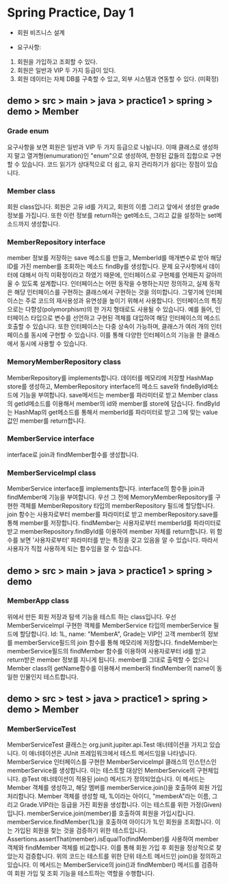 # Spring Practice, Day 1

- 회원 비즈니스 설계

- 요구사항:
1. 회원을 가입하고 조회할 수 있다.
2. 회원은 일반과 VIP 두 가지 등급이 있다.
3. 회원 데이터는 자체 DB를 구축할 수 있고, 외부 시스템과 연동할 수 있다. (미확정)
## demo > src > main > java > practice1 > spring > demo > Member
### Grade enum
요구사항을 보면 회원은 일반과 VIP 두 가지 등급으로 나뉩니다.
이때 클래스로 생성하지 말고 열겨형(enumuration)인 "enum"으로 생성하여, 한정된 값들의 집합으로 구현할 수 있습니다.
코드 읽기가 상대적으로 더 쉽고, 유지 관리하기가 쉽다는 장점이 있습니다.

### Member class
회원 class입니다.
회원은 고유 id를 가지고, 회원의 이름 그리고 앞에서 생성한 grade 정보를 가집니다.
또한 이런 정보를 return하는 get메소드, 그리고 값을 설정하는 set메소드까지 생성합니다.

### MemberRepository interface
member 정보를 저장하는 save 메소드를 만들고, MemberId를 매개변수로 받아 해당 ID를 가진 member를 조회하는 메소드 findBy를 생성합니다.
문제 요구사항에서 데이터에 대해서 아직 미확정이라고 하였기 때문에, 인터페이스로 구현체를 언제든지 갈아끼울 수 있도록 설계합니다.
인터페이스는 어떤 동작을 수행하는지만 정의하고, 실제 동작은 해당 인터페이스를 구현하는 클래스에서 구현하는 것을 의미합니다.
그렇기에 인터페이스는 주로 코드의 재사용성과 유연성을 높이기 위해서 사용합니다.
인터페이스의 특징으로는 다향성(polymorphism)의 한 가지 형태로도 사용될 수 있습니다.
예를 들어, 인터페이스 타입으로 변수를 선언하고 구현된 객체를 대입하여 해당 인터페이스의 메소드 호출할 수 있습니다.
또한 인터페이스는 다중 상속이 가능하며, 클래스가 여러 개의 인터페이스를 동시에 구현할 수 있습니다. 
이를 통해 다양한 인터페이스의 기능을 한 클래스에서 동시에 사용할 수 있습니다.

### MemoryMemberRepository class
MemberRepository를 implements합니다.
데이터를 메모리에 저장할 HashMap store를 생성하고, MemberRepository interface의 메소드 save와 findeById메소드에 기능을 부여합니다.
save메서드는 member를 파라미터로 받고 Member class의 getId메소드를 이용해서 member의 id와 member를 store에 담습니다.
findById는 HashMap의 get메소드를 통해서 memberId를 파라미터로 받고 그에 맞는 value값인 member를 return합니다.

### MemberService interface
interface로 join과 findMember함수를 생성합니다.

### MemberServiceImpl class
MemberService interface를 implements합니다.
interface의 함수들 join과 findMember에 기능을 부여합니다.
우선 그 전에 MemoryMemberRepository를 구현한 객체를 MemberRepository 타입의 memberRepository 필드에 할당합니다.
join 함수는 사용자로부터 member를 파라미터로 받고 memberRepository.save를 통해 member를 저장합니다.
findMember는 사용자로부터 memberId를 파라미터로 받고
memberRepository.findById를 이용하여 member 자체를 return합니다.
위 함수를 보면 '사용자로부터' 파라미터를 받는 특징을 갖고 있음을 알 수 있습니다.
따라서 사용자가 직접 사용하게 되는 함수임을 알 수 있습니다.

## demo > src > main > java > practice1 > spring > demo
### MemberApp class
위에서 만든 회원 저장과 탐색 기능을 테스트 하는 class입니다.
우선 MemberServiceImpl 구현한 객체를 MemberService 타입의 memberService 필드에 할당합니다.
Id: 1L, name: "MemberA", Grade는 VIP인 고객 member의 정보를 memberService필드의 join 함수를 통해 메모리에 저장합니다.
findeMember는 memberService필드의 findMember 함수를 이용하여 사용자로부터 id를 받고 return받은 member 정보를 지니게 됩니다.
member를 그대로 출력할 수 없으니 Member class의 getName함수를 이용해서 member와 findMember의 name이 동일한 인물인지 테스트합니다.

## demo > src > test > java > practice1 > spring > demo > Member
### MemberServiceTest
MemberServiceTest 클래스는 org.junit.jupiter.api.Test 애너테이션을 가지고 있습니다. 
이 애너테이션은 JUnit 프레임워크에서 테스트 메서드임을 나타냅니다.
MemberService 인터페이스를 구현한 MemberServiceImpl 클래스의 인스턴스인 memberService를 생성합니다. 
이는 테스트할 대상인 MemberService의 구현체입니다.
@Test 애너테이션이 적용된 join() 메서드가 정의되었습니다. 
이 메서드는 Member 객체를 생성하고, 해당 멤버를 memberService.join()을 호출하여 회원 가입 처리합니다.
Member 객체를 생성할 때, 1L이라는 아이디, "memberA"라는 이름, 그리고 Grade.VIP라는 등급을 가진 회원을 생성합니다. 
이는 테스트를 위한 가정(Given)입니다.
memberService.join(member)를 호출하여 회원을 가입시킵니다.
memberService.findMember(1L)을 호출하여 아이디가 1L인 회원을 조회합니다. 
이는 가입된 회원을 찾는 것을 검증하기 위한 테스트입니다.
Assertions.assertThat(member).isEqualTo(findMember)를 사용하여 member 객체와 findMember 객체를 비교합니다. 
이를 통해 회원 가입 후 회원을 정상적으로 찾았는지 검증합니다.
위의 코드는 테스트를 위한 단위 테스트 메서드인 join()을 정의하고 있습니다. 
이 메서드는 MemberService의 join()과 findMember() 메서드를 검증하여 회원 가입 및 조회 기능을 테스트하는 역할을 수행합니다.